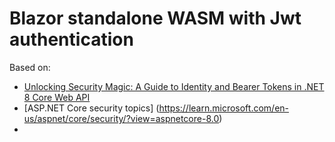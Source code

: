 
# Blazor standalone WASM with Jwt authentication

Based on:

- [Unlocking Security Magic: A Guide to Identity and Bearer Tokens in .NET 8 Core Web API](https://www.youtube.com/watch?v=ogso8UghANY)
- [ASP.NET Core security topics] (https://learn.microsoft.com/en-us/aspnet/core/security/?view=aspnetcore-8.0)
- 
